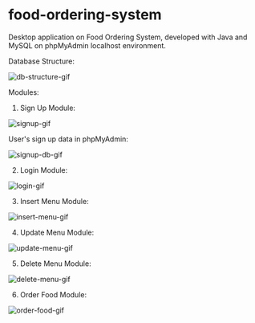 # food-ordering-system
Desktop application on Food Ordering System, developed with Java and MySQL on phpMyAdmin localhost environment.

Database Structure:

![db-structure-gif](https://user-images.githubusercontent.com/62368837/132027406-6f2f771d-1d1f-4fe5-8971-ee318ce0129f.gif)


Modules:

1) Sign Up Module:

![signup-gif](https://user-images.githubusercontent.com/62368837/132027514-2e725748-bf8c-4993-a00e-c325c2d257a0.gif)


User's sign up data in phpMyAdmin:

![signup-db-gif](https://user-images.githubusercontent.com/62368837/132027578-c16c74ba-76b3-4331-b307-2661a19e26ca.gif)


2) Login Module:

![login-gif](https://user-images.githubusercontent.com/62368837/132027756-a3543ea4-d4b8-430b-9eb5-19d4c17a3c20.gif)


3) Insert Menu Module:

![insert-menu-gif](https://user-images.githubusercontent.com/62368837/132027826-b681e127-5840-4425-a072-8c07c536e7ca.gif)


4) Update Menu Module:

![update-menu-gif](https://user-images.githubusercontent.com/62368837/132027884-26afcc19-ed8a-455e-bf95-33c599884cb1.gif)


5) Delete Menu Module:

![delete-menu-gif](https://user-images.githubusercontent.com/62368837/132027946-fd4a5506-6d86-4338-8415-811ef9077e27.gif)


6) Order Food Module:

![order-food-gif](https://user-images.githubusercontent.com/62368837/132028032-d1656ee5-05ba-40a7-9f23-4d60f1e06ebb.gif)


